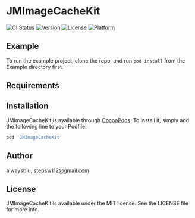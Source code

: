 # JMImageCacheKit

[![CI Status](https://img.shields.io/travis/alwaysblu/JMImageCacheKit.svg?style=flat)](https://travis-ci.org/alwaysblu/JMImageCacheKit)
[![Version](https://img.shields.io/cocoapods/v/JMImageCacheKit.svg?style=flat)](https://cocoapods.org/pods/JMImageCacheKit)
[![License](https://img.shields.io/cocoapods/l/JMImageCacheKit.svg?style=flat)](https://cocoapods.org/pods/JMImageCacheKit)
[![Platform](https://img.shields.io/cocoapods/p/JMImageCacheKit.svg?style=flat)](https://cocoapods.org/pods/JMImageCacheKit)

## Example

To run the example project, clone the repo, and run `pod install` from the Example directory first.

## Requirements

## Installation

JMImageCacheKit is available through [CocoaPods](https://cocoapods.org). To install
it, simply add the following line to your Podfile:

```ruby
pod 'JMImageCacheKit'
```

## Author

alwaysblu, stepsw112@gmail.com

## License

JMImageCacheKit is available under the MIT license. See the LICENSE file for more info.
